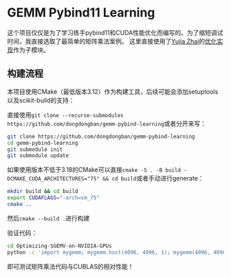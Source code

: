 # GEMM Pybind11 Learning

这个项目仅仅是为了学习练手pybind11和CUDA性能优化而编写的。为了缩短调试时间，我直接选取了最简单的矩阵乘法案例。
这里直接使用了[Yujia Zhai](yujiazhai94@gmail.com)的[优化实现](https://github.com/yzhaiustc/Optimizing-SGEMV-on-NVIDIA-GPUs)作为子模块。

## 构建流程

本项目使用CMake（最低版本3.12）作为构建工具，后续可能会添加setuptools以及scikit-build的支持：

直接使用`git clone --recurse-submodules https://github.com/dongdongban/gemm-pybind-learning`或者分开来写：
```bash
git clone https://github.com/dongdongban/gemm-pybind-learning
cd gemm-pybind-learning
git submodule init
git submodule update
```

如果使用版本不低于3.18的CMake可以直接`cmake -S . -B build -DCMAKE_CUDA_ARCHITECTURES="75" && cd build`或者手动进行generate：
```bash
mkdir build && cd build
export CUDAFLAGS="-arch=sm_75"
cmake ..
```

然后`cmake --build .`进行构建

验证代码：
```bash
cd Optimizing-SGEMV-on-NVIDIA-GPUs
python -c 'import mygemm; mygemm.host(4096, 4096, 1); mygemm(4096, 4096, 2)'
```
即可测试矩阵乘法代码与CUBLAS的相对性能！

